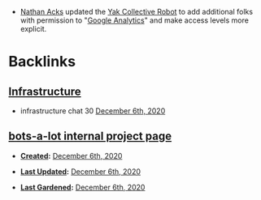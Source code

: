 - [Nathan Acks](<Nathan Acks.md>) updated the [Yak Collective Robot](<Yak Collective Robot.md>) to add additional folks with permission to "[Google Analytics](https://analytics.google.com/analytics/web/#/report-home/a164565897w230197394p216651325)" and make access levels more explicit.

# Backlinks
## [Infrastructure](<Infrastructure.md>)
- infrastructure chat 30 [December 6th, 2020](<December 6th, 2020.md>)

## [bots-a-lot internal project page](<bots-a-lot internal project page.md>)
- **[Created](<Created.md>):** [December 6th, 2020](<December 6th, 2020.md>)

- **[Last Updated](<Last Updated.md>):** [December 6th, 2020](<December 6th, 2020.md>)

- **[Last Gardened](<Last Gardened.md>):** [December 6th, 2020](<December 6th, 2020.md>)

